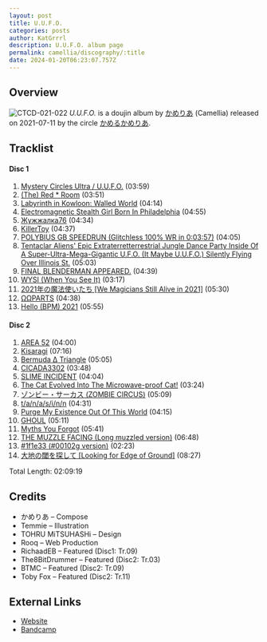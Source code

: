 ```yaml
---
layout: post
title: U.U.F.O.
categories: posts
author: KatGrrrl
description: U.U.F.O. album page
permalink: camellia/discography/:title
date: 2024-01-20T06:23:07.757Z
---
```


## Overview

![CTCD-021-022](https://cdn.camellia.wiki/images/camellia/albums/CTCD-021-022.jpg)
*U.U.F.O.* is a doujin album by [かめりあ](/camellia) (Camellia) released on 2021-07-11 by the circle [かめるかめりあ](#).

## Tracklist

#### Disc 1

1. [Mystery Circles Ultra / U.U.F.O.](<https://open.spotify.com/track/2gFMKAx78BgyGsKgDy2N1Z?si=9e1c94b976b54a09>) (03:59)
2. [(The) Red * Room](<https://open.spotify.com/track/4cCqICfmKHFWq6MVyJN2kf?si=d5e5e146680d49ee>) (03:51)
3. [Labyrinth in Kowloon: Walled World](<https://open.spotify.com/track/5Qivv3ugdHpBpZsVYpRhop?si=d4cfaf207058498c>) (04:14)
4. [Electromagnetic Stealth Girl Born In Philadelphia](<https://open.spotify.com/track/1Nn3kFFmkQVaBOzUJpD3RE?si=e08e630fe3e840fa>) (04:55)
5. [Жужжалка76](<https://open.spotify.com/track/1alIu7xTLg5lUB1CObSyhq?si=9b34d41c6b7c41ee>) (04:34)
6. [KillerToy](<https://open.spotify.com/track/7C4jbixOxdyewrUDgmib7D?si=8eb4fdef39fc4332>) (04:37)
7. [POLYBIUS GB SPEEDRUN (Glitchless 100% WR in 0:03:57)](<https://open.spotify.com/track/63G402XfBDvWCP5xiPt6lt?si=b7beaaebb7384d13>) (04:05)
8. [Tentaclar Aliens' Epic Extraterretterrestrial Jungle Dance Party Inside Of A Super-Ultra-Mega-Gigantic U.F.O. (It Maybe U.U.F.O.) Silently Flying Over Illinois St.](<https://open.spotify.com/track/3affxaF5DZNN8aDWF0Mma7?si=d695c94e708b40d8>) (05:03)
9. [FINAL BLENDERMAN APPEARED.](<https://open.spotify.com/track/6akSQRNLL6GcpVixzKrI8a?si=c4f2ef24752b4171>) (04:39)
10. [WYSI (When You See It)](<https://open.spotify.com/track/6GK5aXm12Cjn9vd5xmH1Lx?si=d7f88955c7444c8d>) (03:17)
11. [2021年の魔法使いたち \[We Magicians Still Alive in 2021\]](<https://open.spotify.com/track/1vtpIOOXe7iq0kUXYcBn61?si=8a3f52a8eca54e8e>) (05:30)
12. [ΩΩPARTS](<https://open.spotify.com/track/1WxNshLVL7MbLWnKdTcCUs?si=446d45acace54092>) (04:38)
13. [Hello (BPM) 2021](<https://open.spotify.com/track/5Xte4lpLyoNRI933yWRGw7?si=c0bc83a5cfb14ff4>) (05:55)

#### Disc 2

1. [AREA 52](<https://open.spotify.com/track/4JkrByEpwRQuADzQfHu1B1?si=137f9cc68dbd4149>) (04:00)
2. [Kisaragi](<https://open.spotify.com/track/2Ohyx4AtWjNXj5rQFjvocg?si=5ab6e15e4d224a8a>) (07:16)
3. [Bermuda Δ Triangle](<https://open.spotify.com/track/658IaKIiFzUZRfPs2qCKFs?si=3a1842c33b9142df>) (05:05)
4. [CICADA3302](<https://open.spotify.com/track/7bp6ujKKAl1tOC8d2WoVQs?si=9dd1793d7ea54d4b>) (03:48)
5. [SLIME INCIDENT](<https://open.spotify.com/track/6cOiVnci4HDJNHvgSei1I4?si=3aa04ccfe5db4cdb>) (04:04)
6. [The Cat Evolved Into The Microwave-proof Cat!](<https://open.spotify.com/track/04SUDTPu6sjn1Qvqaf5vdW?si=36c42b475ac34fac>) (03:24)
7. [ゾンビー・サーカス (ZOMBIE CIRCUS)](<https://open.spotify.com/track/4BInW1fXQrSYXnul5Kpk5d?si=3d1ac01a87674b14>) (05:09)
8. [t/a/n/a/s/i/n/n](<https://open.spotify.com/track/0Bu0xzj6Y3DP4sr0t53x2C?si=b52b728d2142432f>) (04:31)
9. [Purge My Existence Out Of This World](<https://open.spotify.com/track/4qcCNHS6ocONlaPv0wldRX?si=c209b20ad1b040e5>) (04:15)
10. [GHOUL](<https://open.spotify.com/track/0ycAPiJ2of5da8WL4kENIz?si=ea999afc814a427c>) (05:11)
11. [Myths You Forgot](<https://open.spotify.com/track/5KUuhSzEJdir1iiXhsV22c?si=a4fbecd2a77140db>) (05:41)
12. [THE MUZZLE FACING (Long muzzled version)](<https://open.spotify.com/track/23YLB3KqsA930iA4Kn6usm?si=4fa61cd52f984add>) (06:48)
13. [#1f1e33 (#00102g version)](<https://open.spotify.com/track/4Aj7LHUhVmDNscTIxFCx61?si=5412954539d54b79>) (02:23)
14. [大地の閾を探して \[Looking for Edge of Ground\]](<https://open.spotify.com/track/7t5pVicXJGDnsNxzxw4LTY?si=05f66209daba440d>) (08:27)

Total Length: 02:09:19

## Credits

* かめりあ – Compose
* Temmie – Illustration
* TOHRU MiTSUHASHi – Design
* Rooq – Web Production
* RichaadEB – Featured (Disc1: Tr.09)
* The8BitDrummer – Featured (Disc2: Tr.03)
* BTMC – Featured (Disc2: Tr.09)
* Toby Fox – Featured (Disc2: Tr.11)

## External Links

* [Website](https://cametek.jp/uufo/)
* [Bandcamp](https://cametek.bandcamp.com/album/u-u-f-o)
